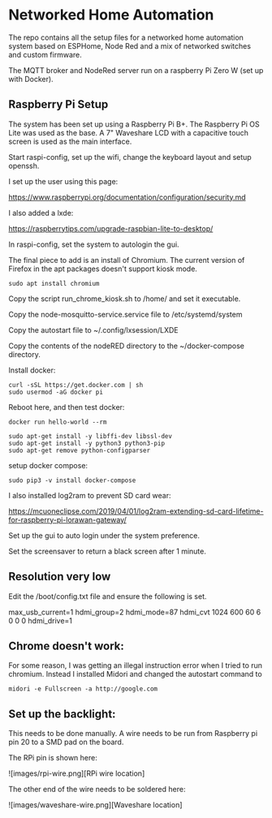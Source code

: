# Networked Home Automation

The repo contains all the setup files for a networked home automation system based on ESPHome, Node Red and a mix of networked switches and custom firmware.

The MQTT broker and NodeRed server run on a raspberry Pi Zero W (set up with Docker).

## Raspberry Pi Setup

The system has been set up using a Raspberry Pi B+. The Raspberry Pi OS Lite was used as the base. A 7" Waveshare LCD with a capacitive touch screen is used as the main interface.

Start raspi-config, set up the wifi, change the keyboard layout and setup openssh.

I set up the user using this page: 

https://www.raspberrypi.org/documentation/configuration/security.md

I also added a lxde:

https://raspberrytips.com/upgrade-raspbian-lite-to-desktop/

In raspi-config, set the system to autologin the gui.

The final piece to add is an install of Chromium. The current version of Firefox in the apt packages doesn't support kiosk mode.

```
sudo apt install chromium
```

Copy the script run_chrome_kiosk.sh to /home/<user> and set it executable.

Copy the node-mosquitto-service.service file to /etc/systemd/system

Copy the autostart file to ~/.config/lxsession/LXDE

Copy the contents of the nodeRED directory to the ~/docker-compose directory.

Install docker: 

```
curl -sSL https://get.docker.com | sh
sudo usermod -aG docker pi 
```

Reboot here, and then test docker:

```
docker run hello-world --rm
```

```
sudo apt-get install -y libffi-dev libssl-dev
sudo apt-get install -y python3 python3-pip
sudo apt-get remove python-configparser
```

setup docker compose:

```
sudo pip3 -v install docker-compose 
```

I also installed log2ram to prevent SD card wear:

https://mcuoneclipse.com/2019/04/01/log2ram-extending-sd-card-lifetime-for-raspberry-pi-lorawan-gateway/

Set up the gui to auto login under the system preference.

Set the screensaver to return a black screen after 1 minute.

## Resolution very low

Edit the /boot/config.txt file and ensure the following is set.

max_usb_current=1
hdmi_group=2
hdmi_mode=87
hdmi_cvt 1024 600 60 6 0 0 0
hdmi_drive=1

## Chrome doesn't work:

For some reason, I was getting an illegal instruction error when I tried to run chromium. Instead I installed Midori and changed the autostart command to 

```
midori -e Fullscreen -a http://google.com
```

## Set up the backlight:

This needs to be done manually. A wire needs to be run from Raspberry pi pin 20 to a SMD pad on the board.

The RPi pin is shown here:

![images/rpi-wire.png][RPi wire location]

The other end of the wire needs to be soldered here:

![images/waveshare-wire.png][Waveshare location]


